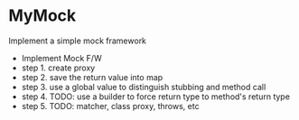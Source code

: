 # MyMock
Implement a simple mock framework

 * Implement Mock F/W
 * step 1. create proxy
 * step 2. save the return value into map
 * step 3. use a global value to distinguish stubbing and method call
 * step 4. TODO: use a builder to force return type to method's return type
 * step 5. TODO: matcher, class proxy, throws, etc
